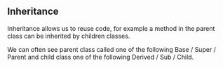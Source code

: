 ## Inheritance

Inheritance allows us to reuse code, for example a method in the parent class can be inherited by children classes.

We can often see parent class called one of the following Base / Super / Parent and child class one of the following Derived / Sub / Child.
